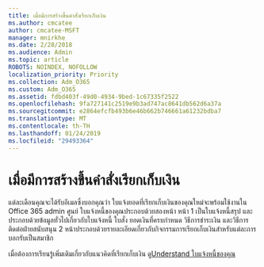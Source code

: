 ```yaml
---
title: เมื่อมีการสร้างขึ้นคำสั่งเรียกเก็บเงิน
ms.author: cmcatee
author: cmcatee-MSFT
manager: mnirkhe
ms.date: 2/28/2018
ms.audience: Admin
ms.topic: article
ROBOTS: NOINDEX, NOFOLLOW
localization_priority: Priority
ms.collection: Adm_O365
ms.custom: Adm_O365
ms.assetid: fdbd403f-49d0-4934-9bed-1c67335f2522
ms.openlocfilehash: 9fa727141c2519e9b3ad747ac8641db562d6a37a
ms.sourcegitcommit: e2864efcfb493b6e46b662b746661a61232bdba7
ms.translationtype: MT
ms.contentlocale: th-TH
ms.lasthandoff: 01/24/2019
ms.locfileid: "29493364"
---
```

# <a name="when-is-the-billing-statement-generated"></a>เมื่อมีการสร้างขึ้นคำสั่งเรียกเก็บเงิน

แต่ละเดือนคุณจะได้รับอีเมลซึ่งบอกคุณว่า ใบแจ้งยอดที่เรียกเก็บเงินของคุณใหม่จะพร้อมใช้งานใน Office 365 admin ศูนย์ ใบแจ้งหนี้ของคุณประกอบด้วยสองหน้า หน้า 1 เป็นใบแจ้งหนี้สรุป และประกอบด้วยข้อมูลทั่วไปเกี่ยวกับใบแจ้งหนี้ ใบสั่ง ยอดเงินที่ครบกำหนด วิธีการชำระเงิน และวิธีการติดต่อฝ่ายสนับสนุน 2 หน้าประกอบด้วยรายละเอียดเกี่ยวกับกิจกรรมการเรียกเก็บเงินสำหรับแต่ละการบอกรับเป็นสมาชิก
  
เมื่อต้องการเรียนรู้เพิ่มเติมเกี่ยวกับแนวคิดที่เรียกเก็บเงิน ดู[Understand ใบแจ้งหนี้ของคุณ](https://support.office.com/article/0724b428-fb59-4962-8c37-6674166d7507)
  

